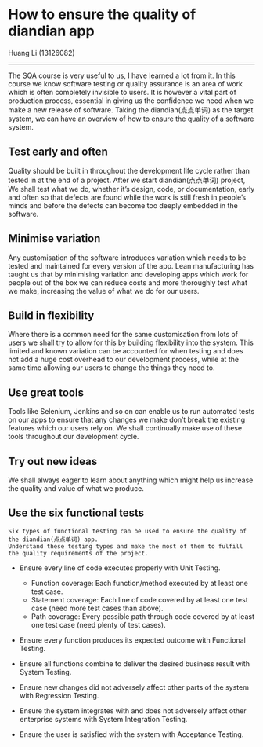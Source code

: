 How to ensure the quality of diandian app
=====
Huang Li (13126082)

-----
The SQA course is very useful to us, I have learned a lot from it. In this course we know software testing or quality assurance is an area of work which is often completely invisible to users. It is however a vital part of production process, essential in giving us the confidence we need when we make a new release of software. Taking the diandian(点点单词) as the target system, we can have an overview of how to ensure the quality of a software system.

## Test early and often
Quality should be built in throughout the development life cycle rather than tested in at the end of a project. After we start diandian(点点单词) project, We shall test what we do, whether it’s design, code, or documentation, early and often so that defects are found while the work is still fresh in people’s minds and before the defects can become too deeply embedded in the software.

## Minimise variation
Any customisation of the software introduces variation which needs to be tested and maintained for every version of the app. Lean manufacturing has taught us that by minimising variation and developing apps which work for people out of the box we can reduce costs and more thoroughly test what we make, increasing the value of what we do for our users. 

## Build in flexibility
Where there is a common need for the same customisation from lots of users we shall try to allow for this by building flexibility into the system. This limited and known variation can be accounted for when testing and does not add a huge cost overhead to our development process, while at the same time allowing our users to change the things they need to.

## Use great tools
Tools like Selenium, Jenkins and so on can enable us to run automated tests on our apps to ensure that any changes we make don’t break the existing features which our users rely on. We shall continually make use of these tools throughout our development cycle.

## Try out new ideas
We shall always eager to learn about anything which might help us increase the quality and value of what we produce. 

## Use the six functional tests
	Six types of functional testing can be used to ensure the quality of the diandian(点点单词) app. 
	Understand these testing types and make the most of them to fulfill the quality requirements of the project.

-	Ensure every line of code executes properly with Unit Testing.
	-	Function coverage: Each function/method executed by at least one test case.
	-	Statement coverage: Each line of code covered by at least one test case (need more test cases than above).
	-	Path coverage: Every possible path through code covered by at least one test case (need plenty of test cases).

-	Ensure every function produces its expected outcome with Functional Testing.
-	Ensure all functions combine to deliver the desired business result with System Testing. 
-	Ensure new changes did not adversely affect other parts of the system with Regression Testing. 
-	Ensure the system integrates with and does not adversely affect other enterprise systems with System Integration Testing. 
-	Ensure the user is satisfied with the system with Acceptance Testing.  	
	
